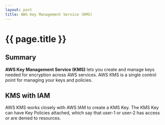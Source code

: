 ```yaml
---
layout: post
title: AWS Key Management Service (KMS)
---
```



# {{ page.title }}

## Summary

__AWS Key Management Service (KMS)__ lets you create and manage keys needed for encryption across AWS services.
AWS KMS is a single control point for managing your keys and policies.

## KMS with IAM

AWS KMS works closely with AWS IAM to create a KMS Key. The KMS Key can have Key Policies attached, which say
that user-1 or user-2 has access or are denied to resources.

